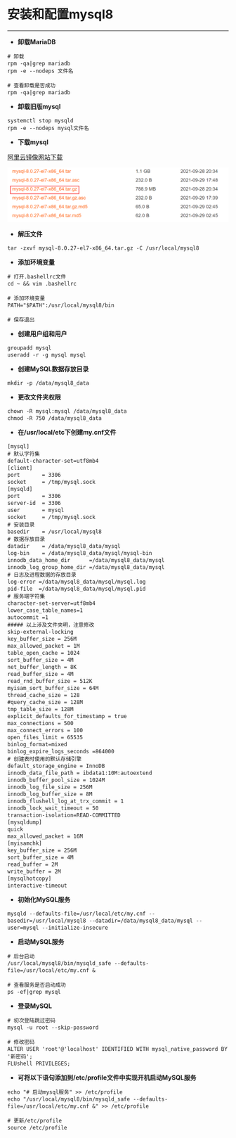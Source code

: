 # 安装和配置mysql8
---

- **卸载MariaDB**
```shell
# 卸载
rpm -qa|grep mariadb
rpm -e --nodeps 文件名

# 查看卸载是否成功
rpm -qa|grep mariadb
```

- **卸载旧版mysql**
```shell
systemctl stop mysqld
rpm -e --nodeps mysql文件名
```

- **下载mysql**

[阿里云镜像网站下载](https://mirrors.aliyun.com/mysql/MySQL-8.0/?spm=a2c6h.25603864.0.0.17ec712bVMnKOv)

![mysql下载](./pictures/mysql下载.png)

- **解压文件**
```shell
tar -zxvf mysql-8.0.27-el7-x86_64.tar.gz -C /usr/local/mysql8
```

- **添加环境变量**
```shell
# 打开.bashellrc文件
cd ~ && vim .bashellrc

# 添加环境变量
PATH="$PATH":/usr/local/mysql8/bin

# 保存退出
```

- **创建用户组和用户**
```shell
groupadd mysql
useradd -r -g mysql mysql
```

- **创建MySQL数据存放目录**
```shell
mkdir -p /data/mysql8_data
```

- **更改文件夹权限**
```shell
chown -R mysql:mysql /data/mysql8_data
chmod -R 750 /data/mysql8_data
```

- **在/usr/local/etc下创建my.cnf文件**
```shell
[mysql]
# 默认字符集
default-character-set=utf8mb4
[client]
port       = 3306
socket     = /tmp/mysql.sock
[mysqld]
port       = 3306
server-id  = 3306
user       = mysql
socket     = /tmp/mysql.sock
# 安装目录
basedir    = /usr/local/mysql8
# 数据存放目录
datadir    = /data/mysql8_data/mysql
log-bin    = /data/mysql8_data/mysql/mysql-bin
innodb_data_home_dir      =/data/mysql8_data/mysql
innodb_log_group_home_dir =/data/mysql8_data/mysql
# 日志及进程数据的存放目录
log-error =/data/mysql8_data/mysql/mysql.log
pid-file  =/data/mysql8_data/mysql/mysql.pid
# 服务端字符集
character-set-server=utf8mb4
lower_case_table_names=1
autocommit =1
##### 以上涉及文件夹明，注意修改
skip-external-locking
key_buffer_size = 256M
max_allowed_packet = 1M
table_open_cache = 1024
sort_buffer_size = 4M
net_buffer_length = 8K
read_buffer_size = 4M
read_rnd_buffer_size = 512K
myisam_sort_buffer_size = 64M
thread_cache_size = 128
#query_cache_size = 128M
tmp_table_size = 128M
explicit_defaults_for_timestamp = true
max_connections = 500
max_connect_errors = 100
open_files_limit = 65535
binlog_format=mixed
binlog_expire_logs_seconds =864000
# 创建表时使用的默认存储引擎
default_storage_engine = InnoDB
innodb_data_file_path = ibdata1:10M:autoextend
innodb_buffer_pool_size = 1024M
innodb_log_file_size = 256M
innodb_log_buffer_size = 8M
innodb_flushell_log_at_trx_commit = 1
innodb_lock_wait_timeout = 50
transaction-isolation=READ-COMMITTED
[mysqldump]
quick
max_allowed_packet = 16M
[myisamchk]
key_buffer_size = 256M
sort_buffer_size = 4M
read_buffer = 2M
write_buffer = 2M
[mysqlhotcopy]
interactive-timeout
```

- **初始化MySQL服务**
```shell
mysqld --defaults-file=/usr/local/etc/my.cnf --basedir=/usr/local/mysql8 --datadir=/data/mysql8_data/mysql --user=mysql --initialize-insecure
```

- **启动MySQL服务**
```shell
# 后台启动
/usr/local/mysql8/bin/mysqld_safe --defaults-file=/usr/local/etc/my.cnf &

# 查看服务是否启动成功
ps -ef|grep mysql
```

- **登录MySQL**
```shell
# 初次登陆跳过密码
mysql -u root --skip-password

# 修改密码
ALTER USER 'root'@'localhost' IDENTIFIED WITH mysql_native_password BY '新密码';
FLUshell PRIVILEGES;
```

- **可将以下语句添加到/etc/profile文件中实现开机启动MySQL服务**
```shell
echo "# 启动mysql服务" >> /etc/profile
echo "/usr/local/mysql8/bin/mysqld_safe --defaults-file=/usr/local/etc/my.cnf &" >> /etc/profile

# 更新/etc/profile
source /etc/profile
```